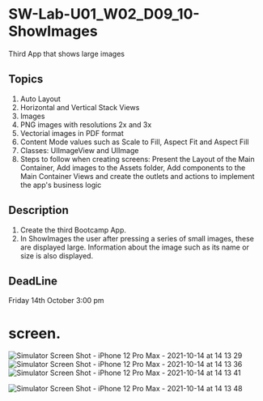 # SW-Lab-U01_W02_D09_10-ShowImages
Third App that shows large images 

## Topics
1. Auto Layout
2. Horizontal and Vertical Stack Views
3. Images 
4. PNG images with resolutions 2x and 3x
5. Vectorial images in PDF format
6. Content Mode values such as Scale to Fill, Aspect Fit and Aspect Fill
7. Classes: UIImageView and UIImage
8. Steps to follow when creating screens: Present the Layout of the Main Container, Add images to the Assets folder, Add components to the Main Container Views and create the outlets and actions to implement the app's business logic

## Description
1. Create the third Bootcamp App. 
2. In ShowImages the user after pressing a series of small images, these are displayed large. Information about the image such as its name or size is also displayed.

## DeadLine 
Friday 14th October 3:00 pm
# screen.
![Simulator Screen Shot - iPhone 12 Pro Max - 2021-10-14 at 14 13 29](https://user-images.githubusercontent.com/91871990/137307020-d988c7e3-25e8-423c-a5ea-b6d053e46409.png)
![Simulator Screen Shot - iPhone 12 Pro Max - 2021-10-14 at 14 13 36](https://user-images.githubusercontent.com/91871990/137307254-14f92015-db5b-41dc-b090-af9c2a5ba296.png)
![Simulator Screen Shot - iPhone 12 Pro Max - 2021-10-14 at 14 13 41](https://user-images.githubusercontent.com/91871990/137307275-1ab2643c-1fe2-4ba2-8670-c676b664f5ee.png)

![Simulator Screen Shot - iPhone 12 Pro Max - 2021-10-14 at 14 13 48](https://user-images.githubusercontent.com/91871990/137307292-4e32b12a-50eb-435e-8f51-6ab26371ad31.png)
